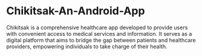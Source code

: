 # Chikitsak-An-Android-App
Chikitsak is a comprehensive healthcare app developed to provide users with convenient access to medical services and information. It serves as a digital platform that aims to bridge the gap between patients and healthcare providers, empowering individuals to take charge of their health.
